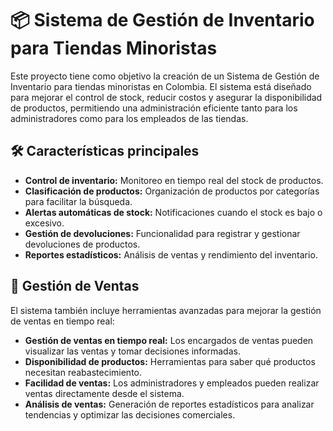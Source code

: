 
# 📦 Sistema de Gestión de Inventario para Tiendas Minoristas

Este proyecto tiene como objetivo la creación de un Sistema de Gestión de Inventario para tiendas minoristas en Colombia. El sistema está diseñado para mejorar el control de stock, reducir costos y asegurar la disponibilidad de productos, permitiendo una administración eficiente tanto para los administradores como para los empleados de las tiendas.

## 🛠️ Características principales

- **Control de inventario:** Monitoreo en tiempo real del stock de productos.
- **Clasificación de productos:** Organización de productos por categorías para facilitar la búsqueda.
- **Alertas automáticas de stock:** Notificaciones cuando el stock es bajo o excesivo.
- **Gestión de devoluciones:** Funcionalidad para registrar y gestionar devoluciones de productos.
- **Reportes estadísticos:** Análisis de ventas y rendimiento del inventario.

## 💼 Gestión de Ventas

El sistema también incluye herramientas avanzadas para mejorar la gestión de ventas en tiempo real:

- **Gestión de ventas en tiempo real:** Los encargados de ventas pueden visualizar las ventas y tomar decisiones informadas.
- **Disponibilidad de productos:** Herramientas para saber qué productos necesitan reabastecimiento.
- **Facilidad de ventas:** Los administradores y empleados pueden realizar ventas directamente desde el sistema.
- **Análisis de ventas:** Generación de reportes estadísticos para analizar tendencias y optimizar las decisiones comerciales.
